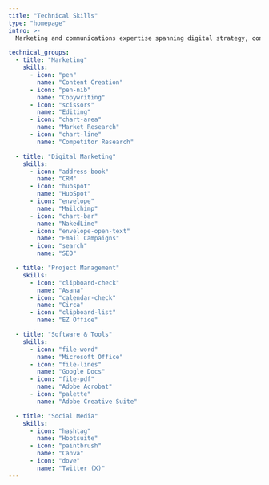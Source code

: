 ```yaml
---
title: "Technical Skills"
type: "homepage"
intro: >-
  Marketing and communications expertise spanning digital strategy, content creation, event coordination, and analytics tools

technical_groups:
  - title: "Marketing"
    skills:
      - icon: "pen"
        name: "Content Creation"
      - icon: "pen-nib"
        name: "Copywriting"
      - icon: "scissors"
        name: "Editing"
      - icon: "chart-area"
        name: "Market Research"
      - icon: "chart-line"
        name: "Competitor Research"

  - title: "Digital Marketing"
    skills:
      - icon: "address-book"
        name: "CRM"
      - icon: "hubspot"
        name: "HubSpot"
      - icon: "envelope"
        name: "Mailchimp"
      - icon: "chart-bar"
        name: "NakedLime"
      - icon: "envelope-open-text"
        name: "Email Campaigns"
      - icon: "search"
        name: "SEO"

  - title: "Project Management"
    skills:
      - icon: "clipboard-check"
        name: "Asana"
      - icon: "calendar-check"
        name: "Circa"
      - icon: "clipboard-list"
        name: "EZ Office"

  - title: "Software & Tools"
    skills:
      - icon: "file-word"
        name: "Microsoft Office"
      - icon: "file-lines"
        name: "Google Docs"
      - icon: "file-pdf"
        name: "Adobe Acrobat"
      - icon: "palette"
        name: "Adobe Creative Suite"

  - title: "Social Media"
    skills:
      - icon: "hashtag"
        name: "Hootsuite"
      - icon: "paintbrush"
        name: "Canva"
      - icon: "dove"
        name: "Twitter (X)"
---
```

